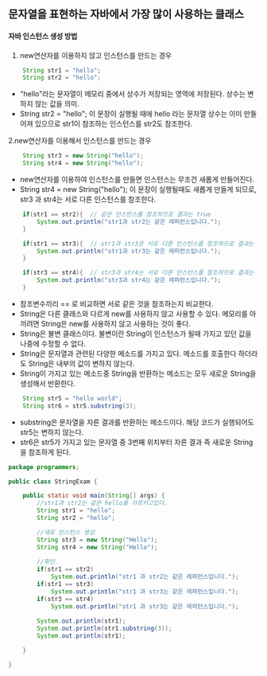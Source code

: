 ## 문자열을 표현하는 자바에서 가장 많이 사용하는 클래스

#### 자바 인스턴스 생성 방법

1. new연산자를 이용하지 않고 인스턴스를 만드는 경우

```java
    String str1 = "hello";
    String str2 = "hello";
```

- "hello"라는 문자열이 메모리 중에서 상수가 저장되는 영역에 저장된다. 상수는 변하지 않는 값을 의미.
- String str2 = "hello"; 이 문장이 실행될 때에 hello 라는 문자열 상수는 이미 만들어져 있으므로 str1이 참조하는 인스턴스를 str2도 참조한다.

2.new연산자를 이용해서 인스턴스를 만드는 경우

```java
    String str3 = new String("hello");
    String str4 = new String("hello");
```

- new연산자를 이용하여 인스턴스를 만들면 인스턴스는 무조건 새롭게 만들어진다.
- String str4 = new String("hello"); 이 문장이 실행될때도 새롭게 만들게 되므로, str3 과 str4는 서로 다른 인스턴스를 참조한다.

```java
    if(str1 == str2){  // 같은 인스턴스를 참조하므로 결과는 true 
        System.out.println("str1과 str2는 같은 레퍼런스입니다.");
    }

    if(str1 == str3){  // str1과 str3은 서로 다른 인스턴스를 참조하므로 결과는 false 
        System.out.println("str1과 str3는 같은 레퍼런스입니다.");
    }

    if(str3 == str4){  // str3과 str4는 서로 다른 인스턴스를 참조하므로 결과는 false 
        System.out.println("str3과 str4는 같은 레퍼런스입니다.");
    }
```

- 참조변수끼리 == 로 비교하면 서로 같은 것을 참조하는지 비교한다.
- String은 다른 클래스와 다르게 new를 사용하지 않고 사용할 수 있다. 메모리를 아끼려면 String은 new를 사용하지 않고 사용하는 것이 좋다.
- String은 불변 클래스이다. 불변이란 String이 인스턴스가 될때 가지고 있던 값을 나중에 수정할 수 없다.
- String은 문자열과 관련된 다양한 메소드를 가지고 있다. 메소드를 호출한다 하더라도 String은 내부의 값이 변하지 않는다.
- String이 가지고 있는 메소드중 String을 반환하는 메소드는 모두 새로운 String을 생성해서 반환한다.

```java
    String str5 = "hello world";
    String str6 = str5.substring(3);
```

- substring은 문자열을 자른 결과를 반환하는 메소드이다. 해당 코드가 실행되어도 str5는 변하지 않는다.
- str6은 str5가 가지고 있는 문자열 중 3번째 위치부터 자른 결과 즉 새로운 String을 참조하게 된다.



```java
package programmers;

public class StringExam {

	public static void main(String[] args) {
		//str1과 str2는 같은 hello를 가르키고있다.
		String str1 = "hello";
		String str2 = "hello";

		//새로 인스턴스 생성.
		String str3 = new String("Hello");
		String str4 = new String("Hello");
		
		//확인.
		if(str1 == str2)
			System.out.println("str1 과 str2는 같은 레퍼런스입니다.");
		if(str1 == str3)
			System.out.println("str1 과 str3는 같은 레퍼런스입니다.");
		if(str3 == str4)
			System.out.println("str1 과 str3는 같은 레퍼런스입니다.");
		
		System.out.println(str1);
		System.out.println(str1.substring(3));
		System.out.println(str1);

	}

}

```

